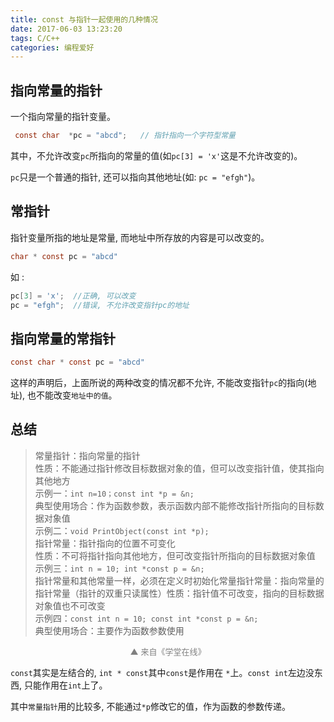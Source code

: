 ```yaml
---
title: const 与指针一起使用的几种情况
date: 2017-06-03 13:23:20
tags: C/C++
categories: 编程爱好
---
```


## 指向常量的指针

一个指向常量的指针变量。
```C
 const char  *pc = "abcd";   // 指针指向一个字符型常量
```
 其中，不允许改变`pc`所指向的常量的值(如`pc[3] = 'x'`这是不允许改变的)。
 
 `pc`只是一个普通的指针, 还可以指向其他地址(如: `pc = "efgh"`)。

## 常指针

指针变量所指的地址是常量, 而地址中所存放的内容是可以改变的。

```C
char * const pc = "abcd"  
```

如 :

```C
pc[3] = 'x';  //正确, 可以改变  
pc = "efgh";  //错误, 不允许改变指针pc的地址
```

## 指向常量的常指针

```C
const char * const pc = "abcd" 
```

这样的声明后，上面所说的两种改变的情况都不允许, 不能改变指针`pc`的指向(地址), 也不能改变`地址中的值`。

## 总结

<!--![image](https://wx1.sinaimg.cn/large/006mcMYXgy1g0f5c7dxyvj30rp0eawzm.jpg)-->
> 常量指针：指向常量的指针   
> 性质：不能通过指针修改目标数据对象的值，但可以改变指针值，使其指向其他地方  
> 示例一：`int n=10；const int *p = &n;`   
典型使用场合：作为函数参数，表示函数内部不能修改指针所指向的目标数据对象值  
示例二：`void PrintObject(const int *p);`  
指针常量：指针指向的位置不可变化  
性质：不可将指针指向其他地方，但可改变指针所指向的目标数据对象值  
示例三：`int n = 10; int *const p = &n;`  
指针常量和其他常量一样，必须在定义时初始化常量指针常量：指向常量的指针常量（指针的双重只读属性）性质：指针值不可改变，指向的目标数据对象值也不可改变  
示例四：`const int n = 10; const int *const p = &n;`  
典型使用场合：主要作为函数参数使用

<div style="font-size:13px;color:gray;text-align:center">▲ 来自《学堂在线》</div>


`const`其实是左结合的, `int * const`其中`const`是作用在 `*`上。`const int`左边没东西, 只能作用在`int`上了。

其中`常量指针`用的比较多, 不能通过`*p`修改它的值，作为函数的参数传递。

